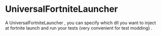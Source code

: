 # UniversalFortniteLauncher
A UniversalFortniteLauncher , you can specify which dll you want to inject at fortnite launch and run your tests (very convenient for test modding) .
